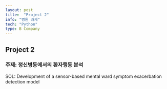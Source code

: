 ```yaml
---
layout: post
title:  "Project 2"
info: "병원 과제"
tech: "Python"
type: B Company
---
```


## Project 2
### 주제: 정신병동에서의 환자행동 분석
SOL: Development of a sensor-based mental ward symptom exacerbation detection model
